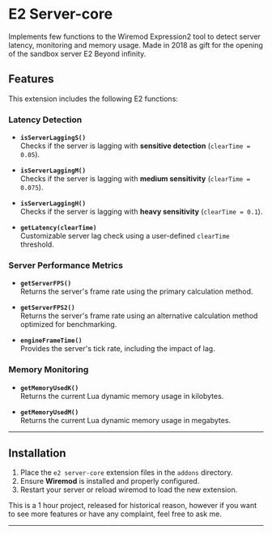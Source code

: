 # E2 Server-core
 Implements few functions to the Wiremod Expression2 tool to detect server latency, monitoring and memory usage.
 Made in 2018 as gift for the opening of the sandbox server E2 Beyond infinity.

## Features

This extension includes the following E2 functions:

### Latency Detection
- **`isServerLaggingS()`**  
  Checks if the server is lagging with **sensitive detection** (`clearTime = 0.05`).

- **`isServerLaggingM()`**  
  Checks if the server is lagging with **medium sensitivity** (`clearTime = 0.075`).

- **`isServerLaggingH()`**  
  Checks if the server is lagging with **heavy sensitivity** (`clearTime = 0.1`).

- **`getLatency(clearTime)`**  
  Customizable server lag check using a user-defined `clearTime` threshold.

### Server Performance Metrics
- **`getServerFPS()`**  
  Returns the server's frame rate using the primary calculation method.

- **`getServerFPS2()`**  
  Returns the server's frame rate using an alternative calculation method optimized for benchmarking.

- **`engineFrameTime()`**  
  Provides the server's tick rate, including the impact of lag.

### Memory Monitoring
- **`getMemoryUsedK()`**  
  Returns the current Lua dynamic memory usage in kilobytes.

- **`getMemoryUsedM()`**  
  Returns the current Lua dynamic memory usage in megabytes.

---

## Installation

1. Place the `e2 server-core` extension files in the `addons` directory.
2. Ensure **Wiremod** is installed and properly configured.
3. Restart your server or reload wiremod to load the new extension.

This is a 1 hour project, released for historical reason, however if you want to see more features or have any complaint, feel free to ask me.


---

 

